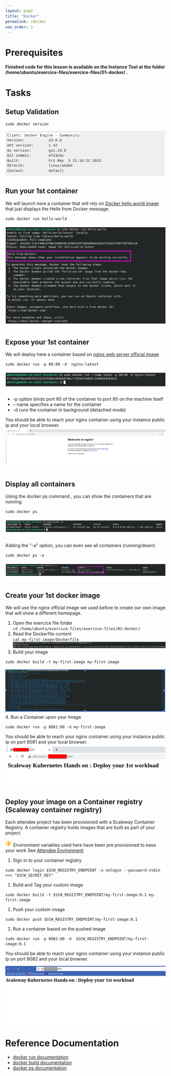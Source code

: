 ```yaml
---
layout: page
title: "Docker"
permalink: /docker
nav_order: 3
---
```

# Prerequisites
**Finished code for this lesson is available on the Instance Tool at the folder /home/ubuntu/exercice-files/exercice-files/01-docker/ .**
# Tasks

## Setup Validation
```
sudo docker version
```
![Docker Setup Validation](assets/images/docker/setup_validation.png)

## Run your 1st container
We will launch here a container that will rely on [Docker hello world image](https://hub.docker.com/_/hello-world) that just displays the Hello from Docker message.
```
sudo docker run hello-world
```
![Docker Setup Validation](assets/images/docker/hello-world.png)

## Expose your 1st container
We will deploy here a container based on [nginx web server official image](https://hub.docker.com/_/nginx)

```
sudo docker run -p 80:80 -d  nginx:latest
```
![Docker Nginx Validation](assets/images/docker/nginx_docker.png)

- -p option binds port 80 of the container to port 80 on the machine itself
- --name specifies a name for the container
- -d runs the container in background (detached mode)

You should be able to reach your nginx container using your instance public ip and your local browser.
![Container Exposition](assets/images/docker/expose_container.png)

## Display all containers

Using the docker ps command , you can show the containers that are running.
```
sudo docker ps
```
![Container Exposition](assets/images/docker/running_containers.png)

Adding the "-a" option, you can even see all containers (running/down)
```
sudo docker ps -a
```
![Container Exposition](assets/images/docker/all_containers.png)

## Create your 1st docker image
We will use the nginx official image we used before to create our own image that will show a different homepage.

1. Open the exercice file folder <br/>
`cd /home/ubuntu/exercice-files/exercice-files/01-docker/`
2. Read the Dockerfile content <br/>
`cat my-first-image/Dockerfile`
![my_first_docker_image.png](assets/images/docker/my_first_docker_image.png)
3. Build your image
```
sudo docker build -t my-first-image my-first-image
```
![Build Image](assets/images/docker/build-image.png)
4. Run a Container upon your Image
```
sudo docker run -p 8081:80 -d my-first-image
```
You should be able to reach your nginx container using your instance public ip on port 8081 and your local browser.
![My 1st Container Exposition](assets/images/docker/expose_my1st_image.png)

## Deploy your image on a Container registry (Scaleway container registry)
Each attendee project has been provisioned with a Scaleway Container Registry. A container registry holds images that are built as part of your project. 

![Astuce icon](assets/images/astuce_icon.png) Environment variables used here have been pre provisioned to ease your work See [Attendee Environment](prerequisites#overview) 

1. Sign in to your container registry
```
sudo docker login $SCW_REGISTRY_ENDPOINT -u nologin --password-stdin <<< "$SCW_SECRET_KEY" 
```
1. Build and Tag your custom image
```
sudo docker build -t $SCW_REGISTRY_ENDPOINT/my-first-image:0.1 my-first-image
```
1. Push your custom image
```
sudo docker push $SCW_REGISTRY_ENDPOINT/my-first-image:0.1 
```
1. Run a container based on the pushed image
```
sudo docker run -p 8082:80 -d  $SCW_REGISTRY_ENDPOINT/my-first-image:0.1
```
You should be able to reach your nginx container using your instance public ip on port 8082 and your local browser.

![my_first_container_private_repo.png](assets/images/docker/my_first_container_private_repo.png)

# Reference Documentation
- [docker run documentation](https://docs.docker.com/engine/reference/commandline/run/)
- [docker build documentation](https://docs.docker.com/engine/reference/commandline/build/)
- [docker ps documentation](https://docs.docker.com/engine/reference/commandline/ps/)
